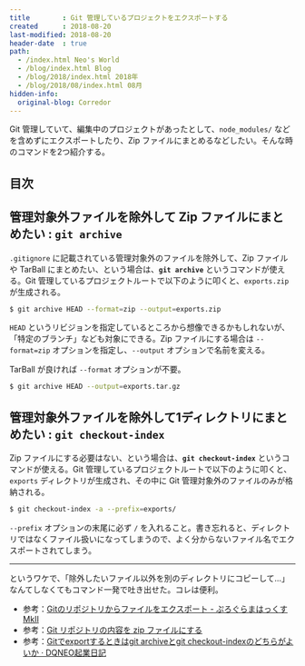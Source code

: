 ```yaml
---
title        : Git 管理しているプロジェクトをエクスポートする
created      : 2018-08-20
last-modified: 2018-08-20
header-date  : true
path:
  - /index.html Neo's World
  - /blog/index.html Blog
  - /blog/2018/index.html 2018年
  - /blog/2018/08/index.html 08月
hidden-info:
  original-blog: Corredor
---
```


Git 管理していて、編集中のプロジェクトがあったとして、`node_modules/` などを含めずにエクスポートしたり、Zip ファイルにまとめるなどしたい。そんな時のコマンドを2つ紹介する。

## 目次

## 管理対象外ファイルを除外して Zip ファイルにまとめたい : `git archive`

`.gitignore` に記載されている管理対象外のファイルを除外して、Zip ファイルや TarBall にまとめたい、という場合は、**`git archive`** というコマンドが使える。Git 管理しているプロジェクトルートで以下のように叩くと、`exports.zip` が生成される。

```bash
$ git archive HEAD --format=zip --output=exports.zip
```

`HEAD` というリビジョンを指定しているところから想像できるかもしれないが、「特定のブランチ」なども対象にできる。Zip ファイルにする場合は `--format=zip` オプションを指定し、`--output` オプションで名前を変える。

TarBall が良ければ `--format` オプションが不要。

```bash
$ git archive HEAD --output=exports.tar.gz
```

## 管理対象外ファイルを除外して1ディレクトリにまとめたい : `git checkout-index`

Zip ファイルにする必要はない、という場合は、**`git checkout-index`** というコマンドが使える。Git 管理しているプロジェクトルートで以下のように叩くと、`exports` ディレクトリが生成され、その中に Git 管理対象外のファイルのみが格納される。

```bash
$ git checkout-index -a --prefix=exports/
```

`--prefix` オプションの末尾に必ず `/` を入れること。書き忘れると、ディレクトリではなくファイル扱いになってしまうので、よく分からないファイル名でエクスポートされてしまう。

---

というワケで、「除外したいファイル以外を別のディレクトリにコピーして…」なんてしなくてもコマンド一発で吐き出せた。コレは便利。

- 参考：[Gitのリポジトリからファイルをエクスポート - ぷろぐらまはっくす MkⅡ](http://nauthiz.hatenablog.com/entry/20101005/1286285779)
- 参考：[Git リポジトリの内容を zip ファイルにする](https://qiita.com/usamik26/items/9a2d14aea30cb01a60c6)
- 参考：[Gitでexportするときはgit archiveとgit checkout-indexのどちらがよいか · DQNEO起業日記](http://dqn.sakusakutto.jp/2012/11/git_export_archive_checkout_index.html)
